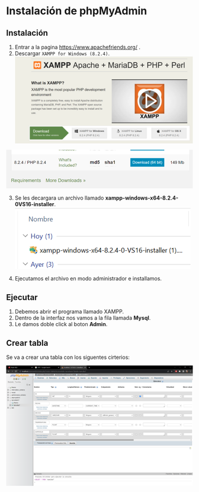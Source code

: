 # Instalación de phpMyAdmin

## Instalación
1. Entrar a la pagina https://www.apachefriends.org/ .
2. Descargar ```XAMPP for Windows (8.2.4)```. 
![](https://github.com/DiegoJm10/Instalacion-de-base-de-datos/blob/main/DESCARGA%20DE%20XAMPP.png?raw=true)

![](https://github.com/DiegoJm10/Instalacion-de-base-de-datos/blob/main/XAMPP%20Installers%20and%20Downloads%20for%20Apache%20Friends%20-%20Google%20Chrome%2023_06_2023%2008_48_59%20a.%20m..png?raw=true)

3. Se les decargara un archivo llamado **xampp-windows-x64-8.2.4-0VS16-installer**.
![](https://github.com/DiegoJm10/Instalacion-de-base-de-datos/blob/main/ARCHIVO.png?raw=true)

4. Ejecutamos el archivo en modo administrador e installamos.

## Ejecutar 

1. Debemos abrir el programa llamado XAMPP.
2. Dentro de la interfaz nos vamos a la fila llamada **Mysql**.
3. Le damos doble click al boton **Admin**.

## Crear tabla 

Se va a crear una tabla con los siguentes cirterios: 

![](https://github.com/DiegoJm10/Instalacion-de-base-de-datos/blob/main/localhost%20_%20127.0.0.1%20_%20tamulbatm7%20_%20tamulba7%20_%20phpMyAdmin%205.2.1%20-%20Google%20Chrome%2016_06_2023%2008_50_24%20a.%20m..png?raw=true)
